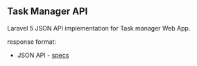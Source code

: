 ## Task Manager API

Laravel 5 JSON API implementation for Task manager Web App.

response format:
* JSON API - [specs](http://jsonapi.org/format/)
